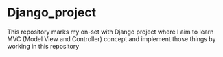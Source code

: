 # Django_project
This repository marks my on-set with Django project where I aim to learn MVC (Model View and Controller) concept and implement those things by working in this repository
